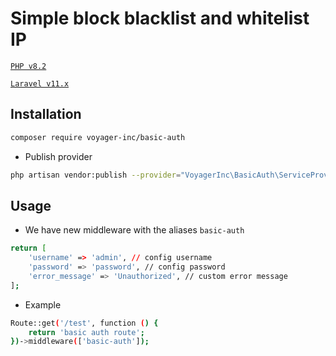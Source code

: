 # Simple block blacklist and whitelist IP

[`PHP v8.2`](https://php.net)

[`Laravel v11.x`](https://github.com/laravel/laravel)

## Installation

```bash
composer require voyager-inc/basic-auth
```

- Publish provider
```bash
php artisan vendor:publish --provider="VoyagerInc\BasicAuth\ServiceProvider"
```

## Usage

- We have new middleware with the aliases `basic-auth`

```bash
return [
    'username' => 'admin', // config username
    'password' => 'password', // config password
    'error_message' => 'Unauthorized', // custom error message
];
```

- Example

```bash
Route::get('/test', function () {
    return 'basic auth route';
})->middleware(['basic-auth']);
```
